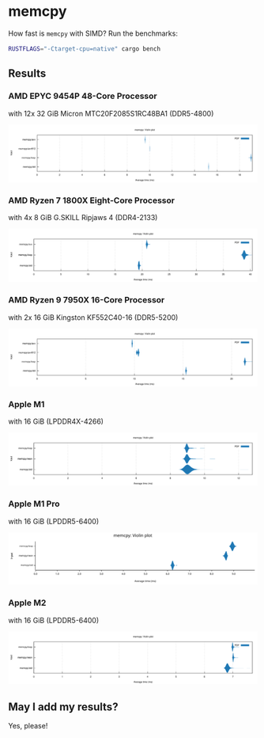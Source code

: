 # memcpy

How fast is `memcpy` with SIMD? Run the benchmarks:

```sh
RUSTFLAGS="-Ctarget-cpu=native" cargo bench
```

## Results

### AMD EPYC 9454P 48-Core Processor

with 12x 32 GiB Micron MTC20F2085S1RC48BA1 (DDR5-4800)

![Performance](results/amd-epyc-9454p-ddr5-384gib-micron.svg "Performance")

### AMD Ryzen 7 1800X Eight-Core Processor

with 4x 8 GiB G.SKILL Ripjaws 4 (DDR4-2133)

![Performance](results/amd-ryzen-7-1800x-ddr4-32gib-gskill.svg "Performance")

### AMD Ryzen 9 7950X 16-Core Processor

with 2x 16 GiB Kingston KF552C40-16 (DDR5-5200)

![Performance](results/amd-ryzen-9-7950x-ddr5-32gib-kingston.svg "Performance")

### Apple M1

with 16 GiB (LPDDR4X-4266)

![Performance](results/apple-m1-lpddr4x-16gib.svg "Performance")

### Apple M1 Pro

with 16 GiB (LPDDR5-6400)

![Performance](results/apple-m1-pro-lpddr5-16gib.svg "Performance")

### Apple M2

with 16 GiB (LPDDR5-6400)

![Performance](results/apple-m2-lpddr5-16gib.svg "Performance")

## May I add my results?

Yes, please!

